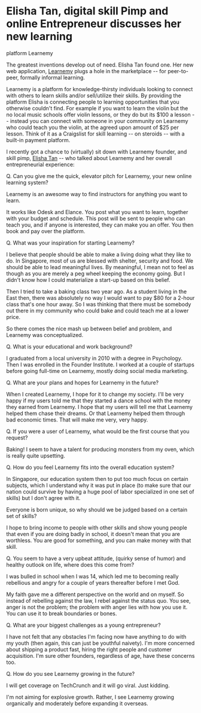# Elisha Tan, digital skill Pimp and online Entrepreneur discusses her new learning
  platform Learnemy

The greatest inventions develop out of need. Elisha Tan found one. Her new web application, [Learnemy](http://www.learnemy.com/) plugs a hole in the marketplace -- for peer-to-peer, formally informal learning. 

Learnemy is a platform for knowledge-thirsty individuals looking to connect with others to learn skills and/or sell/utilize their skills. By providing the platform Elisha is connecting people to learning opportunities that you otherwise couldn't find. For example if you want to learn the violin but the no local music schools offer violin lessons, or they do but its $100 a lesson -- instead you can connect with someone in your community on Learnemy who could teach you the violin, at the agreed upon amount of $25 per lesson. Think of it as a Craigslist for skill learning -- on steroids -- with a built-in payment platform.

I recently got a chance to (virtually) sit down with Learnemy founder, and skill pimp, [Elisha Tan](http://www.linkedin.com/in/elishatan) -- who talked about Learnemy and her overall entrepreneurial experience:

Q. Can you give me the quick, elevator pitch for Learnemy, your new online learning system?

Learnemy is an awesome way to find instructors for anything you want to learn.

It works like Odesk and Elance. You post what you want to learn, together with your budget and schedule. This post will be sent to people who can teach you, and if anyone is interested, they can make you an offer. You then book and pay over the platform. 

Q. What was your inspiration for starting Learnemy?

I believe that people should be able to make a living doing what they like to do. In Singapore, most of us are blessed with shelter, security and food. We should be able to lead meaningful lives. By meaningful, I mean not to feel as though as you are merely a peg wheel keeping the economy going. But I didn't know how I could materialize a start-up based on this belief.

Then I tried to take a baking class two year ago. As a student living in the East then, there was absolutely no way I would want to pay $80 for a 2-hour class that's one hour away. So I was thinking that there must be somebody out there in my community who could bake and could teach me at a lower price.

So there comes the nice mash up between belief and problem, and Learnemy was conceptualized.

Q. What is your educational and work background?

I graduated from a local university in 2010 with a degree in Psychology. Then I was enrolled in the Founder Institute. I worked at a couple of startups before going full-time on Learnemy, mostly doing social media marketing.

Q. What are your plans and hopes for Learnemy in the future?

When I created Learnemy, I hope for it to change my society. I'll be very happy if my users told me that they started a dance school with the money they earned from Learnemy. I hope that my users will tell me that Learnemy helped them chase their dreams. Or that Learnemy helped them through bad economic times. That will make me very, very happy. 

Q. If you were a user of Learnemy, what would be the first course that you request?

Baking! I seem to have a talent for producing monsters from my oven, which is really quite upsetting. 

Q. How do you feel Learnemy fits into the overall education system?

In Singapore, our education system then to put too much focus on certain subjects, which I understand why it was put in place (to make sure that our nation could survive by having a huge pool of labor specialized in one set of skills) but I don't agree with it. 

Everyone is born unique, so why should we be judged based on a certain set of skills? 

I hope to bring income to people with other skills and show young people that even if you are doing badly in school, it doesn't mean that you are worthless. You are good for something, and you can make money with that skill. 

Q. You seem to have a very upbeat attitude, (quirky sense of humor) and healthy outlook on life, where does this come from?

I was bulled in school when I was 14, which led me to becoming really rebellious and angry for a couple of years thereafter before I met God.

My faith gave me a different perspective on the world and on myself. So instead of rebelling against the law, I rebel against the status quo. You see, anger is not the problem; the problem with anger lies with how you use it.  You can use it to break boundaries or bones.

Q. What are your biggest challenges as a young entrepreneur?

I have not felt that any obstacles I'm facing now have anything to do with my youth (then again, this can just be youthful naivety). I'm more concerned about shipping a product fast, hiring the right people and customer acquisition.  I'm sure other founders, regardless of age, have these concerns too. 

Q. How do you see Learnemy growing in the future?

I will get coverage on TechCrunch and it will go viral. Just kidding.

I'm not aiming for explosive growth. Rather, I see Learnemy growing organically and moderately before expanding it overseas.
